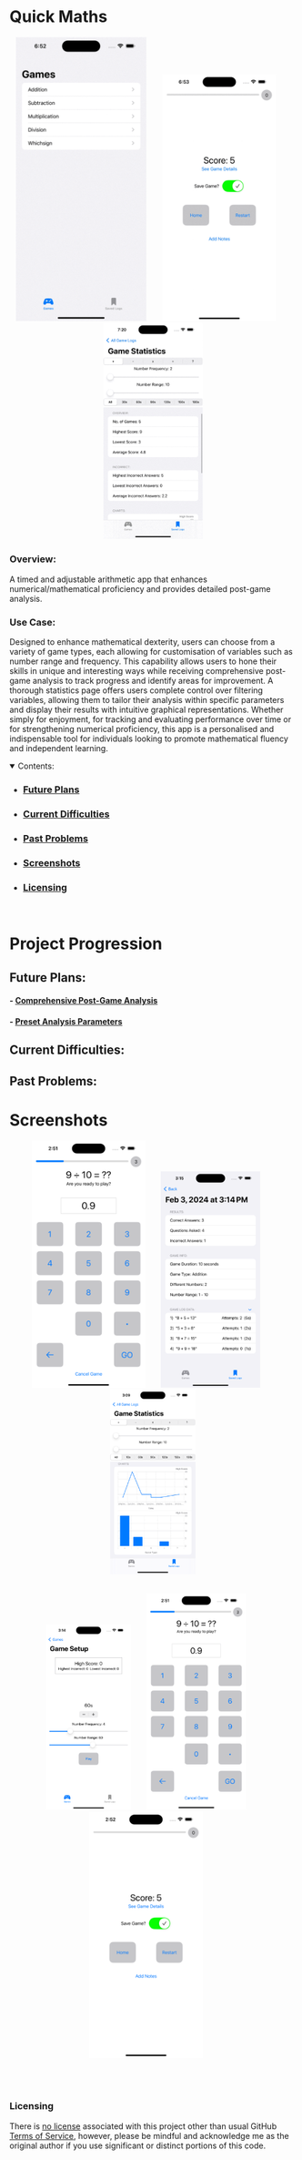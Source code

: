 # Quick Maths


<section align="center">
  <img src="PreviewAssets/ScreenRecording1.gif" width="230" title="App Simulator Example">
  &nbsp;&nbsp;&nbsp;&nbsp;&nbsp;
  <img src="PreviewAssets/ScreenRecording2.gif" width="200"  title="Title">
  &nbsp;&nbsp;&nbsp;&nbsp;&nbsp;
<img src="PreviewAssets/ScreenRecording3.gif" width="175"  title="Title">
</section>

### Overview:

A timed and adjustable arithmetic app that enhances numerical/mathematical proficiency and provides detailed post-game analysis. 


### Use Case:

Designed to enhance mathematical dexterity, users can choose from a variety of game types, each allowing for customisation of variables such as number range and frequency. This capability allows users to hone their skills in unique and interesting ways while receiving comprehensive post-game analysis to track progress and identify areas for improvement. A thorough statistics page offers users complete control over filtering variables, allowing them to tailor their analysis within specific parameters and display their results with intuitive graphical representations. Whether simply for enjoyment, for tracking and evaluating performance over time or for strengthening numerical proficiency, this app is a personalised and indispensable tool for individuals looking to promote mathematical fluency and independent learning.


<details open>
        <summary>Contents:</summary>
        <ul class="overview-section">
        <li><h3><a href="#future-plans">Future Plans</a></h3></li>
        <li><h3><a href="#current-difficulties">Current Difficulties</a></h3></li>
        <li><h3><a href="#past-problems">Past Problems</a></h3></li>
        <li><h3><a href="#screenshots">Screenshots</a></h3></li>
        <li><h3><a href="#licensing">Licensing</a></h3></li>
    </ul>
</details>
&nbsp;

# Project Progression


## Future Plans:

#### - <ins>Comprehensive Post-Game Analysis</ins>

#### - <ins>Preset Analysis Parameters</ins>


## Current Difficulties:


## Past Problems:



# Screenshots



<section align="center">
  <img src="PreviewAssets/Screenshot4.png" width="200" title="Game View">
  &nbsp;&nbsp;&nbsp;&nbsp;&nbsp;
  <img src="PreviewAssets/Screenshot6.png" width="175"  title="Game Log Details">
  &nbsp;&nbsp;&nbsp;&nbsp;&nbsp;
<img src="PreviewAssets/Screenshot9.png" width="150"  title="Statistics View">
</section>
<br>


<p align="center">
<img src="PreviewAssets/Screenshot2.png" width="150"  title="Game Setup">
&nbsp;&nbsp;&nbsp;&nbsp;&nbsp;
<img src="PreviewAssets/Screenshot4.png" width="175"  title="Game View">
&nbsp;&nbsp;&nbsp;&nbsp;&nbsp;
<img src="PreviewAssets/Screenshot5.png" width="200"  title="Save Game View">
&nbsp;&nbsp;&nbsp;&nbsp;&nbsp;
</p>
<br></br>




### Licensing

There is [no license](https://choosealicense.com/no-permission/) associated with this project other than usual GitHub [Terms of Service](https://docs.github.com/en/site-policy/github-terms/github-terms-of-service), however, please be mindful and acknowledge me as the original author if you use significant or distinct portions of this code.
